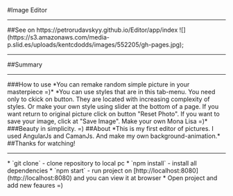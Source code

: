 #Image Editor
<hr>
##See on https://petrorudavskyy.github.io/Editor/app/index
![](https://s3.amazonaws.com/media-p.slid.es/uploads/kentcdodds/images/552205/gh-pages.jpg);
<hr>
##Summary
<hr>
###How to use
*You can remake random simple picture in your masterpiece =)*
*You can use styles that are in this tab-menu. You need only to ckick on button. They are located with increasing complexity of styles. Or make your own style using slider at the bottom of a page. If you want return to original picture click on button "Reset Photo". If you want to save your image, click at "Save Image". Make your own Mona Lisa =)*
###Beauty in simplicity. =)
##About
*This is my first editor of pictures. I used AngularJs and CamanJs. And make my own background-animation.*
##Thanks for watching!
<hr>
  * `git clone` - clone repository to local pc
  * `npm install` - install all dependencies
  * `npm start` - run project on [http://localhost:8080](http://localhost:8080) and you can view it at browser
  * Open project and add new feaures =)
